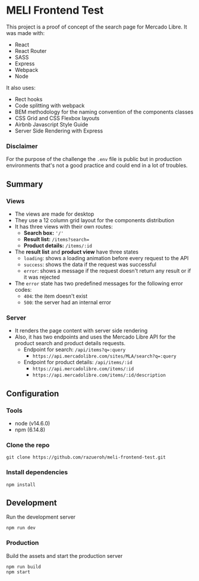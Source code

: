 # MELI Frontend Test

This project is a proof of concept of the search page for Mercado Libre. It was made with:

- React
- React Router
- SASS
- Express
- Webpack
- Node

It also uses:

- Rect hooks
- Code splitting with webpack
- BEM methodology for the naming convention of the components classes
- CSS Grid and CSS Flexbox layouts
- Airbnb Javascript Style Guide
- Server Side Rendering with Express

### Disclaimer

For the purpose of the challenge the `.env` file is public but in production environments that's not a good practice and could end in a lot of troubles.

## Summary

### Views

- The views are made for desktop
- They use a 12 column grid layout for the components distribution
- It has three views with their own routes:
  - **Search box:** `'/'`
  - **Result list:** `/items?search=`
  - **Product details:** `/items/:id`
- The **result list** and **product view** have three states
  - `loading`: shows a loading animation before every request to the API
  - `success`: shows the data if the request was successful
  - `error`: shows a message if the request doesn't return any result or if it was rejected
- The `error` state has two predefined messages for the following error codes:
  - `404`: the item doesn't exist
  - `500`: the server had an internal error

### Server

- It renders the page content with server side rendering
- Also, it has two endpoints and uses the Mercado Libre API for the product search and product details requests.
  - Endpoint for search: `/api/items?q=:query`
    - `https://api.mercadolibre.com/sites/MLA/search?q=:query`
  - Endpoint for product details: `/api/items/:id`
    - `https://api.mercadolibre.com/items/:id`
    - `https://api.mercadolibre.com/items/:id/description`

## Configuration

### Tools

- node (v14.6.0)
- npm (6.14.8)

### Clone the repo

```
git clone https://github.com/razueroh/meli-frontend-test.git
```

### Install dependencies

```
npm install
```

## Development

Run the development server

```
npm run dev
```

### Production

Build the assets and start the production server

```
npm run build
npm start
```
